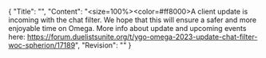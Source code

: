 {
  "Title": "",
  "Content": "<size=100%><color=#ff8000>A client update is incoming with the chat filter. We hope that this will ensure a safer and more enjoyable time on Omega. More info about update and upcoming events here: https://forum.duelistsunite.org/t/ygo-omega-2023-update-chat-filter-woc-spherion/17189</color>",
  "Revision": ""
}
